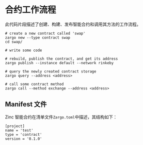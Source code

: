 # 合约工作流程

此代码片段描述了创建、构建、发布智能合约和调用其方法的工作流程。

```bash,no_run,noplaypen
# create a new contract called 'swap'
zargo new --type contract swap
cd swap/

# write some code

# rebuild, publish the contract, and get its address
zargo publish --instance default --network rinkeby

# query the newly created contract storage
zargo query --address <address>

# call some contract method
zargo call --method exchange --address <address>
```

## Manifest 文件

Zinc 智能合约在清单文件`Zargo.toml`中描述，其结构如下：

```toml,no_run,noplaypen
[project]
name = 'test'
type = 'contract'
version = '0.1.0'
```
